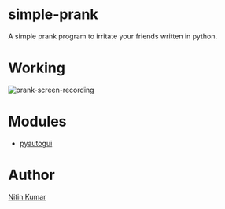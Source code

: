 # simple-prank
A simple prank program to irritate your friends written in python.

# Working

![prank-screen-recording](https://user-images.githubusercontent.com/40369168/167250438-caf70f1e-769c-4366-a0cc-898ce59562b6.gif)


# Modules
- [pyautogui](https://pyautogui.readthedocs.io/en/latest/)

# Author
[Nitin Kumar](https://github.com/nitinkumar30/)
